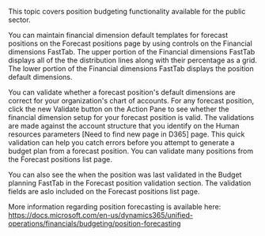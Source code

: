
This topic covers position budgeting functionality available for the public sector.  

You can maintain financial dimension default templates for forecast positions on the Forecast positions page by using controls on the Financial dimensions FastTab. The upper portion of the Financial dimensions FastTab displays all of the the distribution lines along with their percentage as a grid.  The lower portion of the Financial dimensions FastTab displays the position default dimensions.

You can validate whether a forecast position's default dimensions are correct for your organization's chart of accounts. For any forecast position, click the new Validate button on the Action Pane to see whether the financial dimension setup for your forecast position is valid. The validations are made against the account structure that you identify on the Human resources parameters [Need to find new page in D365] page. This quick validation can help you catch errors before you attempt to generate a budget plan from a forecast position. You can validate many positions from the Forecast positions list page.

You can also see the when the position was last validated in the Budget planning FastTab in the Forecast position validation section.  The validation fields are aslo included on the Forecast positions list page.

More information regarding position forecasting is available here:
https://docs.microsoft.com/en-us/dynamics365/unified-operations/financials/budgeting/position-forecasting
